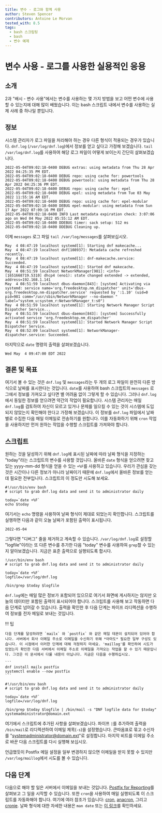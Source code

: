 ```yaml
---
title: 변수 - 로그와 함께 사용
author: Steven Spencer
contributors: Antoine Le Morvan
tested_with: 8.5
tags:
  - bash 스크립팅
  - bash
  - 변수 예제
---
```


# 변수 사용 - 로그를 사용한 실용적인 응용

## 소개

2과 "배시 - 변수 사용"에서는 변수를 사용하는 몇 가지 방법을 보고 어떤 변수에 사용할 수 있는지에 대해 많이 배웠습니다. 이는 bash 스크립트 내에서 변수를 사용하는 실제 사례 중 하나일 뿐입니다.

## 정보

시스템 관리자가 로그 파일을 처리해야 하는 경우 다른 형식이 적용되는 경우가 있습니다. `dnf.log` (`/var/log/dnf.log`)에서 정보를 얻고 싶다고 가정해 보겠습니다. `tail /var/log/dnf.log`를 사용하여 해당 로그 파일이 어떻게 보이는지 간단히 살펴보겠습니다.


```
2022-05-04T09:02:18-0400 DEBUG extras: using metadata from Thu 28 Apr 2022 04:25:35 PM EDT.
2022-05-04T09:02:18-0400 DEBUG repo: using cache for: powertools
2022-05-04T09:02:18-0400 DEBUG powertools: using metadata from Thu 28 Apr 2022 04:25:36 PM EDT.
2022-05-04T09:02:18-0400 DEBUG repo: using cache for: epel
2022-05-04T09:02:18-0400 DEBUG epel: using metadata from Tue 03 May 2022 11:55:16 AM EDT.
2022-05-04T09:02:18-0400 DEBUG repo: using cache for: epel-modular
2022-05-04T09:02:18-0400 DEBUG epel-modular: using metadata from Sun 17 Apr 2022 07:09:16 PM EDT.
2022-05-04T09:02:18-0400 INFO Last metadata expiration check: 3:07:06 ago on Wed 04 May 2022 05:55:12 AM EDT.
2022-05-04T09:02:18-0400 DDEBUG timer: sack setup: 512 ms
2022-05-04T09:02:18-0400 DDEBUG Cleaning up.
```

이제 `messages` 로그 파일 `tail /var/log/messages`를 살펴보십시오.

```
May  4 08:47:19 localhost systemd[1]: Starting dnf makecache...
May  4 08:47:19 localhost dnf[108937]: Metadata cache refreshed recently.
May  4 08:47:19 localhost systemd[1]: dnf-makecache.service: Succeeded.
May  4 08:47:19 localhost systemd[1]: Started dnf makecache.
May  4 08:51:59 localhost NetworkManager[981]: <info>  [1651668719.5310] dhcp4 (eno1): state changed extended -> extended, address=192.168.1.141
May  4 08:51:59 localhost dbus-daemon[843]: [system] Activating via systemd: service name='org.freedesktop.nm_dispatcher' unit='dbus-org.freedesktop.nm-dispatcher.service' requested by ':1.10' (uid=0 pid=981 comm="/usr/sbin/NetworkManager --no-daemon " label="system_u:system_r:NetworkManager_t:s0")
May  4 08:51:59 localhost systemd[1]: Starting Network Manager Script Dispatcher Service...
May  4 08:51:59 localhost dbus-daemon[843]: [system] Successfully activated service 'org.freedesktop.nm_dispatcher'
May  4 08:51:59 localhost systemd[1]: Started Network Manager Script Dispatcher Service.
May  4 08:52:09 localhost systemd[1]: NetworkManager-dispatcher.service: Succeeded.
```

마지막으로 `date` 명령의 출력을 살펴보겠습니다.

```
Wed May  4 09:47:00 EDT 2022
```

## 결론 및 목표

여기서 볼 수 있는 것은 `dnf.log` 및 `messages`라는 두 개의 로그 파일이 완전히 다른 방식으로 날짜를 표시한다는 것입니다. `date`를 사용하여 bash 스크립트의 `messages` 로그에서 정보를 가져오고 싶다면 별 어려움 없이 그렇게 할 수 있습니다. 그러나 `dnf.log`에서 동일한 정보를 얻으려면 약간의 작업이 필요합니다. 시스템 관리자는 매일 `dnf.log`를 검토하여 자신이 모르고 있거나 문제를 일으킬 수 있는 것이 시스템에 도입되지 않았는지 확인해야 한다고 가정해 보겠습니다. 이 정보를 `dnf.log` 파일에서 날짜별로 수집한 다음 매일 이메일로 전송하기를 원합니다. 이를 자동화하기 위해 `cron` 작업을 사용하지만 먼저 원하는 작업을 수행할 스크립트를 가져와야 합니다.

## 스크립트

원하는 것을 달성하기 위해 `dnf.log`에 표시된 날짜에 따라 날짜 형식을 지정하는 "today"라는 스크립트의 변수를 사용할 것입니다.  올바른 `date` 형식을 얻으려면 찾고 있는 yyyy-mm-dd 형식을 얻을 수 있는 `+%F`를 사용하고 있습니다. 우리가 관심을 갖는 것은 시간이나 다른 정보가 아니라 날짜이기 때문에 `dnf.log`에서 올바른 정보를 얻는 데 필요한 전부입니다. 스크립트의 이 정도만 시도해 보세요.

```
#!/usr/bin/env bash
# script to grab dnf.log data and send it to administrator daily

today=`date +%F`
echo $today
```

여기서는 `echo` 명령을 사용하여 날짜 형식이 제대로 되었는지 확인합니다. 스크립트를 실행하면 다음과 같이 오늘 날짜가 포함된 출력이 표시됩니다.

```
2022-05-04
```

그렇다면 "디버그" 줄을 제거하고 계속할 수 있습니다. `/var/log/dnf.log`로 설정할 "logfile"이라는 또 다른 변수를 추가한 다음 "today" 변수를 사용하여 `grep`할 수 있는지 알아보겠습니다. 지금은 표준 출력으로 실행되도록 합시다.

```
!/usr/bin/env bash
# script to grab dnf.log data and send it to administrator daily

today=`date +%F`
logfile=/var/log/dnf.log

/bin/grep $today $logfile
```

`dnf.log`에는 매일 많은 정보가 포함되어 있으므로 여기서 화면에 게시하지는 않지만 오늘의 데이터만 포함된 출력이 표시되어야 합니다. 스크립트를 사용해 보고 작동하면 다음 단계로 넘어갈 수 있습니다. 출력을 확인한 후 다음 단계는 파이프 리디렉션을 수행하여 정보를 전자 메일로 보내는 것입니다.

!!! 팁

    다음 단계를 달성하려면 `mailx` 와 `postfix` 와 같은 메일 데몬이 설치되어 있어야 합니다. 서버에서 회사 이메일 주소로 이메일을 수신하기 위해 *아마도* 필요한 일부 구성도 있습니다. 이 시점에서 이러한 단계에 대해 걱정하지 마세요. 'maillog'를 확인하여 시도가 있었는지 확인한 다음 서버에서 이메일 주소로 이메일을 가져오는 작업을 할 수 있기 때문입니다. 그것은 이 문서에서 다룰 내용이 아닙니다. 지금은 다음을 수행하십시오.

    ```
    dnf install mailx postfix
    systemctl enable --now postfix
    ```

```
#!/usr/bin/env bash
# script to grab dnf.log data and send it to administrator daily

today=`date +%F`
logfile=/var/log/dnf.log

/bin/grep $today $logfile | /bin/mail -s "DNF logfile data for $today" systemadministrator@domain.ext
```

여기에서 스크립트에 추가된 사항을 살펴보겠습니다. 파이프 `|`를 추가하여 출력을 `/bin/mail`로 리디렉션하여 이메일 제목(`-s`)을 설정했습니다. 큰따옴표로 묶고 수신자를 "systemadministrator@domain.ext"로 설정합니다. 마지막 비트를 이메일 주소로 바꾼 다음 스크립트를 다시 실행해 보십시오.

언급했듯이 Postfix 메일 설정을 일부 변경하지 않으면 이메일을 받지 못할 수 있지만 `/var/log/maillog`에서 시도를 볼 수 있습니다.

## 다음 단계

다음으로 해야 할 일은 서버에서 이메일을 보내는 것입니다. [Postfix for Reporting](../../../guides/email/postfix_reporting.md)를 살펴보고 그 일을 시작할 수 있습니다. 또한 `cron`을 사용하여 매일 실행되도록 이 스크립트를 자동화해야 합니다. 여기에 여러 참조가 있습니다: [cron](../../../guides/automation/cron_jobs_howto.md), [anacron](../../../guides/automation/anacron.md), 그리고 [cronie](../../../guides/automation/cronie.md). 날짜 형식에 대한 자세한 내용은 `man date` 또는 [이 링크](https://man7.org/linux/man-pages/man1/date.1.html)를 확인하세요.
